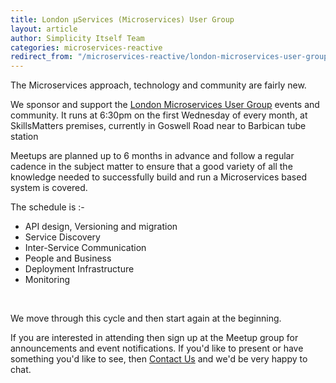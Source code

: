```yaml
---
title: London μServices (Microservices) User Group
layout: article
author: Simplicity Itself Team
categories: microservices-reactive
redirect_from: "/microservices-reactive/london-microservices-user-group.html"
---
```

The Microservices approach, technology and community are fairly new.

We sponsor and support the <a href="http://www.meetup.com/London-Microservices-User-Group/" target="_blank">London Microservices User Group</a> events and community. It runs at 6:30pm on the first Wednesday of every month, at SkillsMatters premises, currently in Goswell Road near to Barbican tube station

Meetups are planned up to 6 months in advance and follow a regular cadence in the subject matter to ensure that a good variety of all the knowledge needed to successfully build and run a Microservices based system is covered.

The schedule is :-
<ul>
	<li>API design, Versioning and migration</li>
	<li>Service Discovery</li>
	<li>Inter-Service Communication</li>
	<li>People and Business</li>
	<li>Deployment Infrastructure</li>
	<li>Monitoring</li>
</ul>
&nbsp;

We move through this cycle and then start again at the beginning.

If you are interested in attending then sign up at the Meetup group for announcements and event notifications. If you'd like to present or have something you'd like to see, then <a href="/#contactus" target="_blank">Contact Us</a> and we'd be very happy to chat.

<div style="clear:both"> </div>